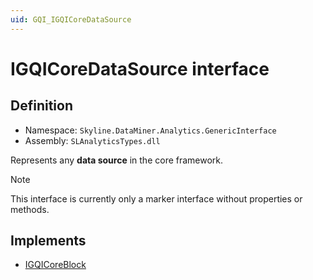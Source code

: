 ```yaml
---
uid: GQI_IGQICoreDataSource
---
```


# IGQICoreDataSource interface

## Definition

- Namespace: `Skyline.DataMiner.Analytics.GenericInterface`
- Assembly: `SLAnalyticsTypes.dll`

Represents any **data source** in the core framework.

> [!NOTE]
> This interface is currently only a marker interface without properties or methods.

## Implements

- [IGQICoreBlock](xref:GQI_IGQICoreBlock)
